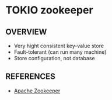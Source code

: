 # TOKIO zookeeper

## OVERVIEW 
- Very hight consistent key-value store
- Fault-tolerant (can run many machine)
- Store configuration, not database

## REFERENCES
- [Apache Zookeeper](https://zookeeper.apache.org/)
